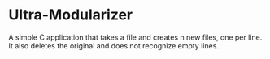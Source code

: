 # Ultra-Modularizer
A simple C application that takes a file and creates n new files, one per line. It also deletes the original and does not recognize empty lines.
